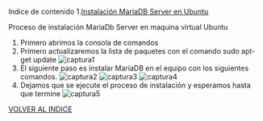  Indice de contenido <a name="INDICE"></a>
  1.[Instalación MariaDB Server en Ubuntu](#Instalacion)
  
  Proceso de instalación MariaDb Server en maquina virtual Ubuntu <a name="Inst"></a>
  1. Primero abrimos la consola de comandos
  2. Primero actualizaremos la lista de paquetes con el comando sudo apt-get update
  ![captura1](https://github.com/adrianbaldonedo/adrian/blob/master/imagenes/captura1.jpg)
  3. El siguiente paso es instalar MariaDB en el equipo con los siguientes comandos.
  ![captura2](https://github.com/adrianbaldonedo/adrian/blob/master/imagenes/captura2.jpg)
  ![captura3](https://github.com/adrianbaldonedo/adrian/blob/master/imagenes/captura3.jpg)
  ![captura4](https://github.com/adrianbaldonedo/adrian/blob/master/imagenes/captura4.jpg)
  4. Dejamos que se ejecute el proceso de instalación y esperamos hasta que termine
  ![captura5](https://github.com/adrianbaldonedo/adrian/blob/master/imagenes/captura5.jpg)
  
  [VOLVER AL INDICE](#INDICE)
